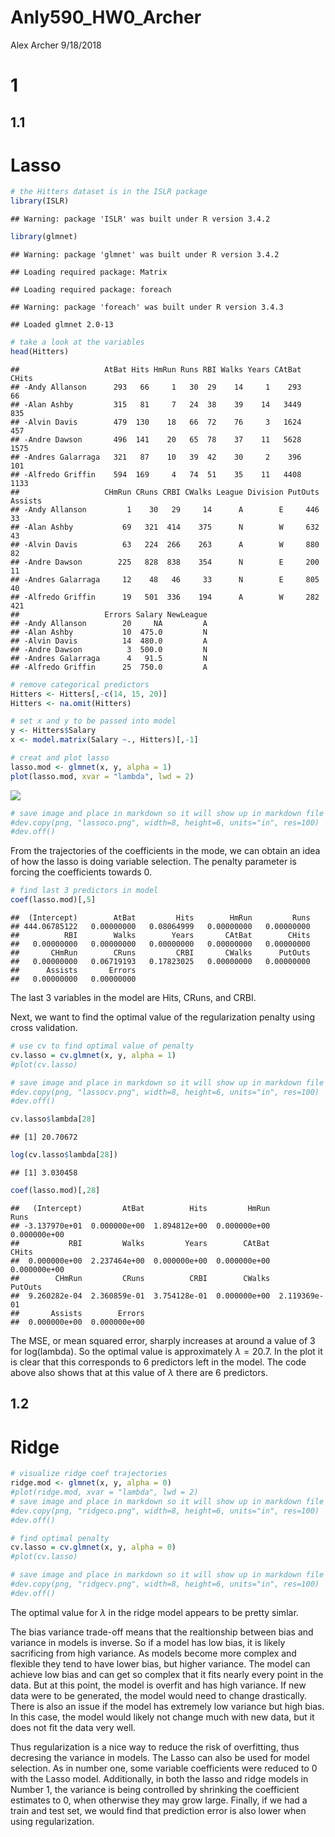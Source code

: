 Anly590\_HW0\_Archer
================
Alex Archer
9/18/2018

1
=

1.1
---

Lasso
=====

``` r
# the Hitters dataset is in the ISLR package
library(ISLR)
```

    ## Warning: package 'ISLR' was built under R version 3.4.2

``` r
library(glmnet)
```

    ## Warning: package 'glmnet' was built under R version 3.4.2

    ## Loading required package: Matrix

    ## Loading required package: foreach

    ## Warning: package 'foreach' was built under R version 3.4.3

    ## Loaded glmnet 2.0-13

``` r
# take a look at the variables
head(Hitters)
```

    ##                   AtBat Hits HmRun Runs RBI Walks Years CAtBat CHits
    ## -Andy Allanson      293   66     1   30  29    14     1    293    66
    ## -Alan Ashby         315   81     7   24  38    39    14   3449   835
    ## -Alvin Davis        479  130    18   66  72    76     3   1624   457
    ## -Andre Dawson       496  141    20   65  78    37    11   5628  1575
    ## -Andres Galarraga   321   87    10   39  42    30     2    396   101
    ## -Alfredo Griffin    594  169     4   74  51    35    11   4408  1133
    ##                   CHmRun CRuns CRBI CWalks League Division PutOuts Assists
    ## -Andy Allanson         1    30   29     14      A        E     446      33
    ## -Alan Ashby           69   321  414    375      N        W     632      43
    ## -Alvin Davis          63   224  266    263      A        W     880      82
    ## -Andre Dawson        225   828  838    354      N        E     200      11
    ## -Andres Galarraga     12    48   46     33      N        E     805      40
    ## -Alfredo Griffin      19   501  336    194      A        W     282     421
    ##                   Errors Salary NewLeague
    ## -Andy Allanson        20     NA         A
    ## -Alan Ashby           10  475.0         N
    ## -Alvin Davis          14  480.0         A
    ## -Andre Dawson          3  500.0         N
    ## -Andres Galarraga      4   91.5         N
    ## -Alfredo Griffin      25  750.0         A

``` r
# remove categorical predictors
Hitters <- Hitters[,-c(14, 15, 20)]
Hitters <- na.omit(Hitters)

# set x and y to be passed into model
y <- Hitters$Salary
x <- model.matrix(Salary ~., Hitters)[,-1]

# creat and plot lasso
lasso.mod <- glmnet(x, y, alpha = 1)
plot(lasso.mod, xvar = "lambda", lwd = 2)
```

![](anly590_HW0_Archer_files/figure-markdown_github-ascii_identifiers/unnamed-chunk-1-1.png)

``` r
# save image and place in markdown so it will show up in markdown file on github
#dev.copy(png, "lassoco.png", width=8, height=6, units="in", res=100)
#dev.off()
```

From the trajectories of the coefficients in the mode, we can obtain an idea of how the lasso is doing variable selection. The penalty parameter is forcing the coefficients towards 0.

``` r
# find last 3 predictors in model
coef(lasso.mod)[,5]
```

    ##  (Intercept)        AtBat         Hits        HmRun         Runs 
    ## 444.06785122   0.00000000   0.08064999   0.00000000   0.00000000 
    ##          RBI        Walks        Years       CAtBat        CHits 
    ##   0.00000000   0.00000000   0.00000000   0.00000000   0.00000000 
    ##       CHmRun        CRuns         CRBI       CWalks      PutOuts 
    ##   0.00000000   0.06719193   0.17823025   0.00000000   0.00000000 
    ##      Assists       Errors 
    ##   0.00000000   0.00000000

The last 3 variables in the model are Hits, CRuns, and CRBI.

Next, we want to find the optimal value of the regularization penalty using cross validation.

``` r
# use cv to find optimal value of penalty
cv.lasso = cv.glmnet(x, y, alpha = 1)
#plot(cv.lasso)

# save image and place in markdown so it will show up in markdown file on github
#dev.copy(png, "lassocv.png", width=8, height=6, units="in", res=100)
#dev.off()

cv.lasso$lambda[28]
```

    ## [1] 20.70672

``` r
log(cv.lasso$lambda[28])
```

    ## [1] 3.030458

``` r
coef(lasso.mod)[,28]
```

    ##   (Intercept)         AtBat          Hits         HmRun          Runs 
    ## -3.137970e+01  0.000000e+00  1.894812e+00  0.000000e+00  0.000000e+00 
    ##           RBI         Walks         Years        CAtBat         CHits 
    ##  0.000000e+00  2.237464e+00  0.000000e+00  0.000000e+00  0.000000e+00 
    ##        CHmRun         CRuns          CRBI        CWalks       PutOuts 
    ##  9.260282e-04  2.360859e-01  3.754128e-01  0.000000e+00  2.119369e-01 
    ##       Assists        Errors 
    ##  0.000000e+00  0.000000e+00

The MSE, or mean squared error, sharply increases at around a value of 3 for log(lambda). So the optimal value is approximately *λ* = 20.7. In the plot it is clear that this corresponds to 6 predictors left in the model. The code above also shows that at this value of *λ* there are 6 predictors.

1.2
---

Ridge
=====

``` r
# visualize ridge coef trajectories
ridge.mod <- glmnet(x, y, alpha = 0)
#plot(ridge.mod, xvar = "lambda", lwd = 2)
# save image and place in markdown so it will show up in markdown file on github
#dev.copy(png, "ridgeco.png", width=8, height=6, units="in", res=100)
#dev.off()
```

``` r
# find optimal penalty
cv.lasso = cv.glmnet(x, y, alpha = 0)
#plot(cv.lasso)

# save image and place in markdown so it will show up in markdown file on github
#dev.copy(png, "ridgecv.png", width=8, height=6, units="in", res=100)
#dev.off()
```

The optimal value for *λ* in the ridge model appears to be pretty simlar.

The bias variance trade-off means that the realtionship between bias and variance in models is inverse. So if a model has low bias, it is likely sacrificing from high variance. As models become more complex and flexible they tend to have lower bias, but higher variance. The model can achieve low bias and can get so complex that it fits nearly every point in the data. But at this point, the model is overfit and has high variance. If new data were to be generated, the model would need to change drastically. There is also an issue if the model has extremely low variance but high bias. In this case, the model would likely not change much with new data, but it does not fit the data very well.

Thus regularization is a nice way to reduce the risk of overfitting, thus decresing the variance in models. The Lasso can also be used for model selection. As in number one, some variable coefficients were reduced to 0 with the Lasso model. Additionally, in both the lasso and ridge models in Number 1, the variance is being controlled by shrinking the coefficient estimates to 0, when otherwise they may grow large. Finally, if we had a train and test set, we would find that prediction error is also lower when using regularization.
